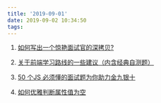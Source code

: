 ```yaml
---
title: '2019-09-01'
date: 2019-09-02 10:34:50
tags:
---
```


1. [如何写出一个惊艳面试官的深拷贝?](https://juejin.im/post/5d6aa4f96fb9a06b112ad5b1)
   

2. [关于前端学习路线的一些建议（内含经典自测题）](https://juejin.im/post/5d4ebe8b6fb9a06acc0074a3)

3.  [50 个JS 必须懂的面试题为你助力金九银十](https://juejin.im/post/5d6c53476fb9a06acc009e00)

4. [如何优雅判断属性值为空](https://juejin.im/post/5d6bb7f3f265da03c02c1aba)